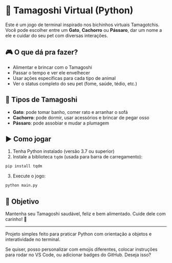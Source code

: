 
# 🐾 Tamagoshi Virtual (Python)

Este é um jogo de terminal inspirado nos bichinhos virtuais Tamagotchis.  
Você pode escolher entre um **Gato**, **Cachorro** ou **Pássaro**, dar um nome a ele e cuidar do seu pet com diversas interações.

## 🎮 O que dá pra fazer?

- Alimentar e brincar com o Tamagoshi
- Passar o tempo e ver ele envelhecer
- Usar ações específicas para cada tipo de animal
- Ver o status completo do seu pet (fome, saúde, tédio, etc.)

## 🐶 Tipos de Tamagoshi

- **Gato**: pode tomar banho, comer rato e arranhar o sofá
- **Cachorro**: pode dormir, usar acessórios e brincar de pegar osso
- **Pássaro**: pode assobiar e mudar a plumagem

## ▶️ Como jogar

1. Tenha Python instalado (versão 3.7 ou superior)
2. Instale a biblioteca `tqdm` (usada para barra de carregamento):

```bash
pip install tqdm
````

3. Execute o jogo:

```bash
python main.py
```

## 🧠 Objetivo

Mantenha seu Tamagoshi saudável, feliz e bem alimentado. Cuide dele com carinho! 💖

---

Projeto simples feito para praticar Python com orientação a objetos e interatividade no terminal.


Se quiser, posso personalizar com emojis diferentes, colocar instruções para rodar no VS Code, ou adicionar badges do GitHub. Deseja isso?
```
